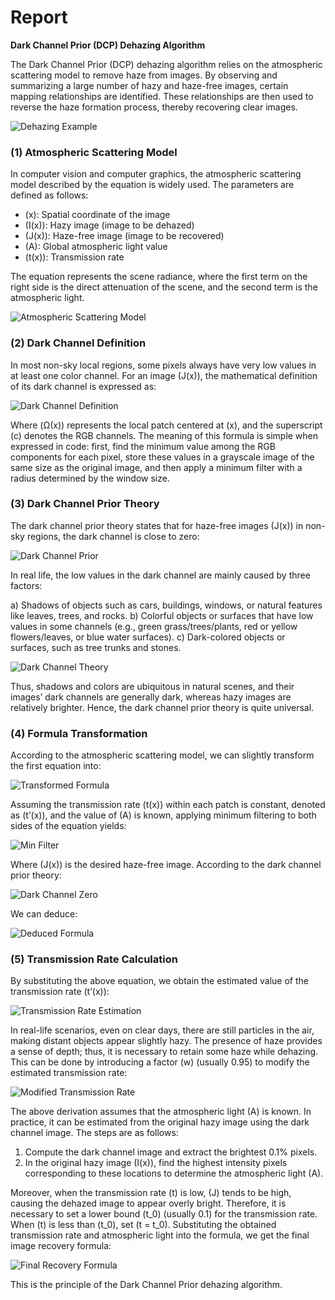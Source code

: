 # Report

**Dark Channel Prior (DCP) Dehazing Algorithm**

The Dark Channel Prior (DCP) dehazing algorithm relies on the atmospheric scattering model to remove haze from images. By observing and summarizing a large number of hazy and haze-free images, certain mapping relationships are identified. These relationships are then used to reverse the haze formation process, thereby recovering clear images.

![Dehazing Example](https://img-blog.csdnimg.cn/e1bde38155b046828fb13ee0309fbb79.png?x-oss-process%3Dimage%2Fwatermark%2Ctype_ZHJvaWRzYW5zZmFsbGJhY2s%2Cshadow_50%2Ctext_Q1NETiBARWFzdG1vdW50%2Csize_20%2Ccolor_FFFFFF%2Ct_70%2Cg_se%2Cx_16#pic_center)

### (1) Atmospheric Scattering Model

In computer vision and computer graphics, the atmospheric scattering model described by the equation is widely used. The parameters are defined as follows:

- \(x\): Spatial coordinate of the image
- \(I(x)\): Hazy image (image to be dehazed)
- \(J(x)\): Haze-free image (image to be recovered)
- \(A\): Global atmospheric light value
- \(t(x)\): Transmission rate

The equation represents the scene radiance, where the first term on the right side is the direct attenuation of the scene, and the second term is the atmospheric light.

![Atmospheric Scattering Model](https://img-blog.csdnimg.cn/acc445eff5a84c27a4026f1e9c505f44.png#pic_center)

### (2) Dark Channel Definition

In most non-sky local regions, some pixels always have very low values in at least one color channel. For an image \(J(x)\), the mathematical definition of its dark channel is expressed as:

![Dark Channel Definition](https://img-blog.csdnimg.cn/46432e67aecb4d029689a0ce72212ecf.png#pic_center)

Where \(Ω(x)\) represents the local patch centered at \(x\), and the superscript \(c\) denotes the RGB channels. The meaning of this formula is simple when expressed in code: first, find the minimum value among the RGB components for each pixel, store these values in a grayscale image of the same size as the original image, and then apply a minimum filter with a radius determined by the window size.

### (3) Dark Channel Prior Theory

The dark channel prior theory states that for haze-free images \(J(x)\) in non-sky regions, the dark channel is close to zero:

![Dark Channel Prior](https://img-blog.csdnimg.cn/4ee0c04294e84a30b265933bb41ff1af.png#pic_center)

In real life, the low values in the dark channel are mainly caused by three factors:

a) Shadows of objects such as cars, buildings, windows, or natural features like leaves, trees, and rocks.
b) Colorful objects or surfaces that have low values in some channels (e.g., green grass/trees/plants, red or yellow flowers/leaves, or blue water surfaces).
c) Dark-colored objects or surfaces, such as tree trunks and stones.

![Dark Channel Theory](https://img-blog.csdnimg.cn/b12dc4e35c6e4c26a16971b6051f8485.png?x-oss-process%3Dimage%2Fwatermark%2Ctype_ZHJvaWRzYW5zZmFsbGJhY2s%2Cshadow_50%2Ctext_Q1NETiBARWFzdG1vdW50%2Csize_20%2Ccolor_FFFFFF%2Ct_70%2Cg_se%2Cx_16#pic_center)

Thus, shadows and colors are ubiquitous in natural scenes, and their images’ dark channels are generally dark, whereas hazy images are relatively brighter. Hence, the dark channel prior theory is quite universal.

### (4) Formula Transformation

According to the atmospheric scattering model, we can slightly transform the first equation into:

![Transformed Formula](https://img-blog.csdnimg.cn/40090d06199343da95460bd1f8c5d178.png#pic_center)

Assuming the transmission rate \(t(x)\) within each patch is constant, denoted as \(t’(x)\), and the value of \(A\) is known, applying minimum filtering to both sides of the equation yields:

![Min Filter](https://img-blog.csdnimg.cn/910ee44d94ab4fcbbfdb5a89c9da92d0.png#pic_center)

Where \(J(x)\) is the desired haze-free image. According to the dark channel prior theory:

![Dark Channel Zero](https://img-blog.csdnimg.cn/e2c744f21b334fc6bd0e7a949d1280e4.png#pic_center)

We can deduce:

![Deduced Formula](https://img-blog.csdnimg.cn/0d02d7f93b7e47ef8de9416726f235dc.png#pic_center)

### (5) Transmission Rate Calculation

By substituting the above equation, we obtain the estimated value of the transmission rate \(t’(x)\):

![Transmission Rate Estimation](https://img-blog.csdnimg.cn/383f3b7436ed4f0f91c7c07c99c0b652.png#pic_center)

In real-life scenarios, even on clear days, there are still particles in the air, making distant objects appear slightly hazy. The presence of haze provides a sense of depth; thus, it is necessary to retain some haze while dehazing. This can be done by introducing a factor \(w\) (usually 0.95) to modify the estimated transmission rate:

![Modified Transmission Rate](https://img-blog.csdnimg.cn/a8fb67d3051a4ab5a0aac526dbf4f4de.png#pic_center)

The above derivation assumes that the atmospheric light \(A\) is known. In practice, it can be estimated from the original hazy image using the dark channel image. The steps are as follows:

1. Compute the dark channel image and extract the brightest 0.1% pixels.
2. In the original hazy image \(I(x)\), find the highest intensity pixels corresponding to these locations to determine the atmospheric light \(A\).

Moreover, when the transmission rate \(t\) is low, \(J\) tends to be high, causing the dehazed image to appear overly bright. Therefore, it is necessary to set a lower bound \(t_0\) (usually 0.1) for the transmission rate. When \(t\) is less than \(t_0\), set \(t = t_0\). Substituting the obtained transmission rate and atmospheric light into the formula, we get the final image recovery formula:

![Final Recovery Formula](https://img-blog.csdnimg.cn/79825f7520f045619b57b3cd78c04e81.png#pic_center)

This is the principle of the Dark Channel Prior dehazing algorithm.

